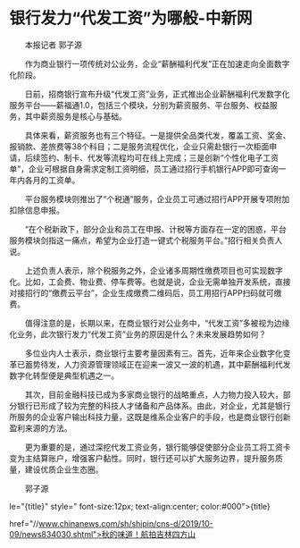 # 银行发力“代发工资”为哪般-中新网

　　本报记者 郭子源

　　作为商业银行一项传统对公业务，企业“薪酬福利代发”正在加速走向全面数字化阶段。

　　日前，招商银行宣布升级“代发工资”业务，正式推出企业薪酬福利代发数字化服务平台——薪福通1.0，包括三个模块，分别为薪资服务、平台服务、权益服务，其中薪资服务是核心与基础。

　　具体来看，薪资服务也有三个特征。一是提供全品类代发，覆盖工资、奖金、报销款、差旅费等38个科目；二是服务流程优化，企业只需赴银行一次柜面申请，后续签约、制卡、代发等流程均可在线上完成；三是创新“个性化电子工资单”，企业可根据自身需求定制工资明细，员工通过招行手机银行APP即可查询一年内各月的工资单。

　　平台服务模块则推出了“个税通”服务，企业员工可通过招行APP开展专项附加扣除信息申报。

　　“在个税新政下，部分企业和员工在申报、计税等方面存在一定的困惑，平台服务模块剑指这一痛点，希望为企业打造一键式个税服务平台。”招行相关负责人说。

　　上述负责人表示，除个税服务之外，企业诸多周期性缴费项目也可实现数字化。比如，工会费、物业费、停车费等。也就是说，企业无需单独开发系统，直接对接招行的“缴费云平台”，企业生成缴费二维码后，员工用招行APP扫码就可缴费。

　　值得注意的是，长期以来，在商业银行对公业务中，“代发工资”多被视为边缘化业务，此次银行发力“代发工资”业务的原因是什么？未来发展趋势如何？

　　多位业内人士表示，商业银行主要考量因素有三。首先，近年来企业数字化变革已蓄势待发，人力资源管理领域正在迎来一波又一波的机遇，其中薪酬福利代发数字化转型便是典型机遇之一。

　　其次，目前金融科技已成为多家商业银行的战略重点，人力物力投入较大，部分银行已形成了较为完整的科技人才储备和产品体系。由此，对企业，尤其是银行所服务的企业客户输出科技力量，这既是维系企业客户的手段，也是商业银行创新盈利来源的方法。

　　更为重要的是，通过深挖代发工资业务，银行能够促使部分企业员工将工资卡变为主结算账户，增强客户黏性。同时，银行还可以扩大服务边界，提升服务质量，建设优质企业生态圈。

　　郭子源

le="{title}" style=" font-size:12px; text-align:center; color:#000">{title}

href="//www.chinanews.com/sh/shipin/cns-d/2019/10-09/news834030.shtml">秋的味道！航拍吉林四方山
